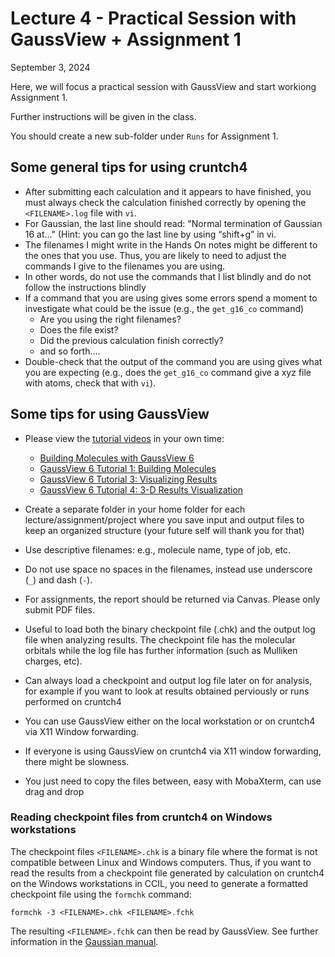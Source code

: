 # Lecture 4 - Practical Session with GaussView + Assignment 1

September 3, 2024 

Here, we will focus a practical session with GaussView and start workiong Assignment 1. 

Further instructions will be given in the class.

You should create a new sub-folder under `Runs` for Assignment 1.  

## Some general tips for using cruntch4
- After submitting each calculation and it appears to have finished, you must always check the calculation finished correctly by opening the `<FILENAME>.log` file with `vi`. 
- For Gaussian, the last line should read: "Normal termination of Gaussian 16 at..." (Hint: you can go the last line by using “shift+g” in vi.
- The filenames I might write in the Hands On notes might be different to the ones that you use. Thus, you are likely to need to adjust the commands I give to the filenames you are using. 
- In other words, do not use the commands that I list blindly and do not follow the instructions blindly
- If a command that you are using gives some errors spend a moment to investigate what could be the issue (e.g., the `get_g16_co` command)
  - Are you using the right filenames?
  - Does the file exist?
  - Did the  previous calculation finish correctly?
  - and so forth.... 
- Double-check that the output of the command you are using gives what you are expecting (e.g., does the `get_g16_co` command give a xyz file with atoms, check that with `vi`).

## Some tips for using GaussView
- Please view the [tutorial videos](https://gaussian.com/videos/) in your own time:
  - [Building Molecules with GaussView 6](https://www.youtube.com/watch?v=WDcdxS9OaPw)
  - [GaussView 6 Tutorial 1: Building Molecules](https://www.youtube.com/watch?v=dqKWfXsEcWs)
  - [GaussView 6 Tutorial 3: Visualizing Results](https://www.youtube.com/watch?v=EeUQu0g8agE)
  - [GaussView 6 Tutorial 4: 3-D Results Visualization](https://www.youtube.com/watch?v=t0kTVRXXi84)
- Create a separate folder in your home folder for each lecture/assignment/project where you save input and output files to keep an organized structure (your future self will thank you for that)
- Use descriptive filenames: e.g., molecule name, type of job, etc. 
- Do not use space no spaces in the filenames, instead use underscore (`_`) and dash (`-`).
- For assignments, the report should be returned via Canvas. Please only submit PDF files. 
- Useful to load both the binary checkpoint file (.chk) and the output log file when analyzing results. The checkpoint file has the molecular orbitals while the log file has further information (such as Mulliken charges, etc).
- Can always load a checkpoint and output log file later on for analysis, for example if you want to look at results obtained perviously or runs performed on cruntch4

- You can use GaussView either on the local workstation or on cruntch4 via X11 Window forwarding. 
- If everyone is using GaussView on cruntch4 via X11 window forwarding, there might be slowness.
- You just need to copy the files between, easy with MobaXterm, can use drag and drop

### Reading checkpoint files from cruntch4 on Windows workstations

The checkpoint files `<FILENAME>.chk` is a binary file where the format is not compatible between Linux and Windows computers. Thus, if you want to read the results from a checkpoint file generated by calculation on cruntch4 on the Windows workstations in CCIL, you need to generate a formatted checkpoint file using the `formchk` command:
```
formchk -3 <FILENAME>.chk <FILENAME>.fchk
```
The resulting `<FILENAME>.fchk` can then be read by GaussView. See further information in the [Gaussian manual](https://gaussian.com/formchk/).









